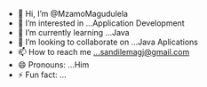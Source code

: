 - 👋 Hi, I’m @MzamoMagudulela
- 👀 I’m interested in ...Application Development
- 🌱 I’m currently learning ...Java
- 💞️ I’m looking to collaborate on ...Java Aplications
- 📫 How to reach me ...sandilemagj@gmail.com
- 😄 Pronouns: ...Him
- ⚡ Fun fact: ...

<!---
MzamoMagudulela/MzamoMagudulela is a ✨ special ✨ repository because its `README.md` (this file) appears on your GitHub profile.
You can click the Preview link to take a look at your changes.
--->
